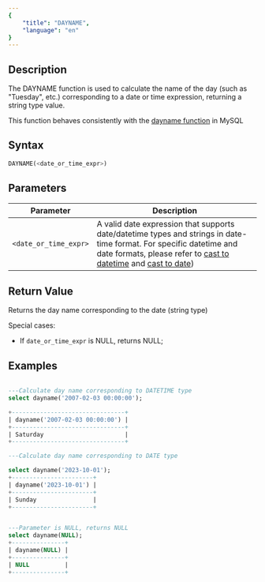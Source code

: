 ```yaml
---
{
    "title": "DAYNAME",
    "language": "en"
}
---
```


## Description

The DAYNAME function is used to calculate the name of the day (such as "Tuesday", etc.) corresponding to a date or time expression, returning a string type value.

This function behaves consistently with the [dayname function](https://dev.mysql.com/doc/refman/8.4/en/date-and-time-functions.html#function_dayname) in MySQL

## Syntax

```sql
DAYNAME(<date_or_time_expr>)
```

## Parameters

| Parameter | Description |
| -- | -- |
| `<date_or_time_expr>` | A valid date expression that supports date/datetime types and strings in date-time format. For specific datetime and date formats, please refer to [cast to datetime](../../../../../../docs/sql-manual/basic-element/sql-data-types/conversion/datetime-conversion) and [cast to date](../../../../../../docs/sql-manual/basic-element/sql-data-types/conversion/datetime-conversion)) |

## Return Value

Returns the day name corresponding to the date (string type)

Special cases:

- If `date_or_time_expr` is NULL, returns NULL;

## Examples

```sql

---Calculate day name corresponding to DATETIME type
select dayname('2007-02-03 00:00:00');

+--------------------------------+
| dayname('2007-02-03 00:00:00') |
+--------------------------------+
| Saturday                       |
+--------------------------------+

---Calculate day name corresponding to DATE type

select dayname('2023-10-01');
+-----------------------+
| dayname('2023-10-01') |
+-----------------------+
| Sunday                |
+-----------------------+


---Parameter is NULL, returns NULL
select dayname(NULL);
+---------------+
| dayname(NULL) |
+---------------+
| NULL          |
+---------------+
```